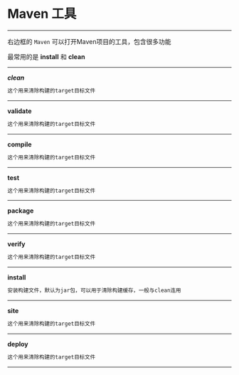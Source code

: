 # Maven 工具

*********

右边框的 `Maven` 可以打开Maven项目的工具，包含很多功能

最常用的是 **install** 和 **clean** 


*****************

_**clean**_

```markdown
这个用来清除构建的target目标文件
```

***************

**validate**

```markdown
这个用来清除构建的target目标文件
```

**************

**compile**

```markdown
这个用来清除构建的target目标文件
```

**************

**test**

```markdown
这个用来清除构建的target目标文件
```

**************

**package**

```markdown
这个用来清除构建的target目标文件
```

**************

**verify**

```markdown
这个用来清除构建的target目标文件
```

**************

**install**

```markdown
安装构建文件，默认为jar包，可以用于清除构建缓存，一般与clean连用
```

**************

**site**

```markdown
这个用来清除构建的target目标文件
```

****************

**deploy**

```markdown
这个用来清除构建的target目标文件
```

**************